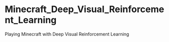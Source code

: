# Minecraft_Deep_Visual_Reinforcement_Learning
Playing Minecraft with Deep Visual Reinforcement Learning
